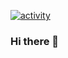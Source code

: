 [![activity](https://badgen.net/badge/Idle/A%20programmer%20is%20just%20a%20tool%20which%20transforms%20caffeine%20into%20code.?color=edca00&labelColor=edca00&icon=discord)](https://github.com/ApexModder/ApexModder)

### Hi there 👋

<!--
**ApexModder/ApexModder** is a ✨ _special_ ✨ repository because its `README.md` (this file) appears on your GitHub profile.

Here are some ideas to get you started:

- 🔭 I’m currently working on ...
- 🌱 I’m currently learning ...
- 👯 I’m looking to collaborate on ...
- 🤔 I’m looking for help with ...
- 💬 Ask me about ...
- 📫 How to reach me: ...
- 😄 Pronouns: ...
- ⚡ Fun fact: ...
-->
